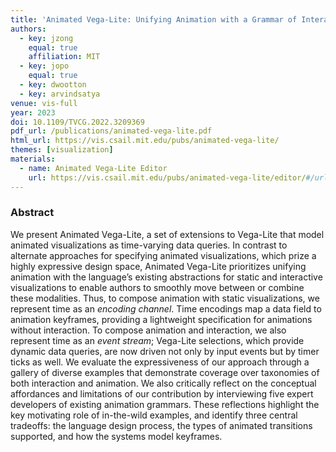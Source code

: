```yaml
---
title: 'Animated Vega-Lite: Unifying Animation with a Grammar of Interactive Graphics'
authors:
  - key: jzong
    equal: true
    affiliation: MIT
  - key: jopo
    equal: true
  - key: dwootton
  - key: arvindsatya
venue: vis-full
year: 2023
doi: 10.1109/TVCG.2022.3209369
pdf_url: /publications/animated-vega-lite.pdf
html_url: https://vis.csail.mit.edu/pubs/animated-vega-lite/
themes: [visualization]
materials:
  - name: Animated Vega-Lite Editor
    url: https://vis.csail.mit.edu/pubs/animated-vega-lite/editor/#/url/vega-lite/N4IgJghgLhIFygK4CcA28QAspQA4Gc4B6I5CAdwDoBzASyk0QCNF8BTZAYwHsA7KNv0o8AtkQBubahAlSIAWkgx2UfERER8A5ESUzpuEbV5gOlAFb4+IAL4AaEBuQBrDLm7GoIB7ghkR+PAA2qC8ECJsGACebH7eIOyobJxeCCBQUbiRcCDunvHWOVC0Eci2DkzGYPCgxriIqSBkvNSRDka88ACMAJwArH3tEAAe8ABMAAwTgwkCuPB9NjYAug5QzfgAZtzIIsGgm7So2jW5fuHRsWVLqyCCPGDG1Kc8qDunh2yo1Tk8iPzIKLxJKtEzwXiIVCoewgUZpT7fDCbDjFVD0IFrTLZEAAR0QEH49GgtEk5RAQPhtC+PxAaORAH02MMsil4hkshg8QTijBiqSYcUIh8qYicjE4g58JwIElTs1WsEJnY+lMJssYc42BSDiKaX8AUClksgA
---
```


### Abstract

We present Animated Vega-Lite, a set of extensions to Vega-Lite that model animated visualizations as time-varying data queries. In contrast to alternate approaches for specifying animated visualizations, which prize a highly expressive design space, Animated Vega-Lite prioritizes unifying animation with the language’s existing abstractions for static and interactive visualizations to enable authors to smoothly move between or combine these modalities. Thus, to compose animation with static visualizations, we represent time as an _encoding channel_. Time encodings map a data field to animation keyframes, providing a lightweight specification for animations without interaction. To compose animation and interaction, we also represent time as an _event stream_; Vega-Lite selections, which provide dynamic data queries, are now driven not only by input events but by timer ticks as well. We evaluate the expressiveness of our approach through a gallery of diverse examples that demonstrate coverage over taxonomies of both interaction and animation. We also critically reflect on the conceptual affordances and limitations of our contribution by interviewing five expert developers of existing animation grammars. These reflections highlight the key motivating role of in-the-wild examples, and identify three central tradeoffs: the language design process, the types of animated transitions supported, and how the systems model keyframes.
